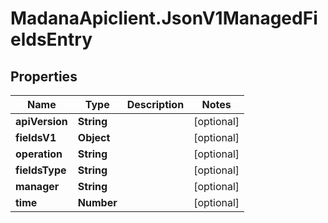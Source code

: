 # MadanaApiclient.JsonV1ManagedFieldsEntry

## Properties

Name | Type | Description | Notes
------------ | ------------- | ------------- | -------------
**apiVersion** | **String** |  | [optional] 
**fieldsV1** | **Object** |  | [optional] 
**operation** | **String** |  | [optional] 
**fieldsType** | **String** |  | [optional] 
**manager** | **String** |  | [optional] 
**time** | **Number** |  | [optional] 


